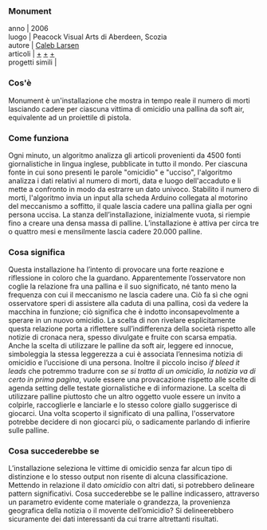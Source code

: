 ### **Monument**
anno | 2006  
luogo | Peacock Visual Arts di Aberdeen, Scozia <br>
autore | [Caleb Larsen](http://caleblarsen.com/)  <br>
articoli | [+](http://caleblarsen.com/monument/)
[+](https://instintopoetico.wordpress.com/2016/05/22/monument-caleb-larsen/)
[+](http://www.siusoon.net/dat/2008/10/08/inspiring-work-monument-if-it-bleeds-it-leads-2006-by-caleb-larsen/)<br>
progetti simili |




### Cos'è
Monument è un'installazione che mostra in tempo reale il numero di morti lasciando cadere per ciascuna vittima di omicidio una pallina da soft air, equivalente ad un proiettile di pistola.

### Come funziona
Ogni minuto, un algoritmo analizza gli articoli provenienti da 4500 fonti giornalistiche in lingua inglese, pubblicate in tutto il mondo. Per ciascuna fonte in cui sono presenti le parole "omicidio" e "ucciso", l'algoritmo analizza i dati relativi al numero di morti, data e luogo dell'accaduto e li mette a confronto in modo da estrarre un dato univoco. Stabilito il numero di morti, l'algoritmo invia un input alla scheda Arduino collegata al motorino del meccanismo a soffitto, il quale lascia cadere una pallina gialla per ogni persona uccisa. La stanza dell’installazione, inizialmente vuota, si riempie fino a creare una densa massa di palline. L’installazione è attiva per circa tre o quattro mesi e mensilmente lascia cadere 20.000 palline.


### Cosa significa
Questa installazione ha l’intento di provocare una forte reazione e riflessione in coloro che la guardano. Apparentemente l’osservatore non coglie la relazione fra una pallina e il suo significato, né tanto meno la frequenza con cui il meccanismo ne lascia cadere una. Ciò fa sì che ogni osservatore speri di assistere alla caduta di una pallina, così da vedere la macchina in funzione; ciò significa che è indotto inconsapevolmente a sperare in un nuovo omicidio. La scelta di non rivelare esplicitamente questa relazione porta a riflettere sull’indifferenza della società rispetto alle notizie di cronaca nera, spesso divulgate e fruite con scarsa empatia. Anche la scelta di utilizzare le palline da soft air, leggere ed innocue, simboleggia la stessa leggerezza a cui è associata l’ennesima notizia di omicidio e l’uccisione di una persona. Inoltre il piccolo inciso *if bleed it leads* che potremmo tradurre con *se si tratta di un omicidio, la notizia va di certo in prima pagina*, vuole essere una provacazione rispetto alle scelte di agenda setting delle testate giornalistiche e di informazione. La scelta di utilizzare palline piuttosto che un altro oggetto vuole essere un invito a colpirle, raccoglierle e lanciarle e lo stesso colore giallo suggerisce di giocarci. Una volta scoperto il significato di una pallina, l'osservatore potrebbe decidere di non giocarci più, o sadicamente parlando di infierire sulle palline.

### Cosa succederebbe se
L’installazione seleziona le vittime di omicidio senza far alcun tipo di distinzione e lo stesso output non risente di alcuna classificazione. Mettendo in relazione il dato *omicidio* con altri dati, si potrebbero delineare pattern significativi. Cosa succederebbe se le palline indicassero, attraverso un parametro evidente come materiale o grandezza, la provenienza geografica della notizia o il movente dell’omicidio? Si delineerebbero sicuramente dei dati interessanti da cui trarre altrettanti risultati.
